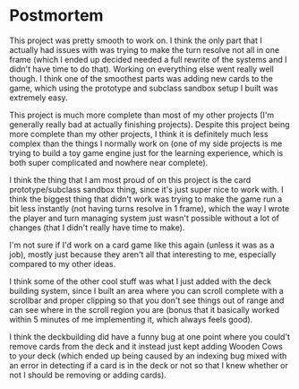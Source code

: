 # Postmortem

This project was pretty smooth to work on. I think the only part that I actually had issues with was trying to make the turn resolve not all in one frame (which I ended up decided needed a full rewrite of the systems and I didn't have time to do that). Working on everything else went really well though. I think one of the smoothest parts was adding new cards to the game, which using the prototype and subclass sandbox setup I built was extremely easy.

This project is much more complete than most of my other projects (I'm generally really bad at actually finishing projects). Despite this project being more complete than my other projects, I think it is definitely much less complex than the things I normally work on (one of my side projects is me trying to build a toy game engine just for the learning experience, which is both super complicated and nowhere near complete).

I think the thing that I am most proud of on this project is the card prototype/subclass sandbox thing, since it's just super nice to work with. I think the biggest thing that didn't work was trying to make the game run a bit less instantly (not having turns resolve in 1 frame), which the way I wrote the player and turn managing system just wasn't possible without a lot of changes (that I didn't really have time to make).

I'm not sure if I'd work on a card game like this again (unless it was as a job), mostly just because they aren't all that interesting to me, especially compared to my other ideas.

I think some of the other cool stuff was what I just added with the deck building system, since I built an area where you can scroll complete with a scrollbar and proper clipping so that you don't see things out of range and can see where in the scroll region you are (bonus that it basically worked within 5 minutes of me implementing it, which always feels good).

I think the deckbuilding did have a funny bug at one point where you could't remove cards from the deck and it instead just kept adding Wooden Cows to your deck (which ended up being caused by an indexing bug mixed with an error in detecting if a card is in the deck or not so that I knew whether or not I should be removing or adding cards).